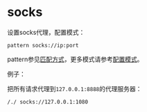 # socks

设置socks代理，配置模式：

	pattern socks://ip:port
	
pattern参见[匹配方式](../pattern.html)，更多模式请参考[配置模式](../mode.html)。


例子：

把所有请求代理到`127.0.0.1:8888`的代理服务器：

	/./ socks://127.0.0.1:1080